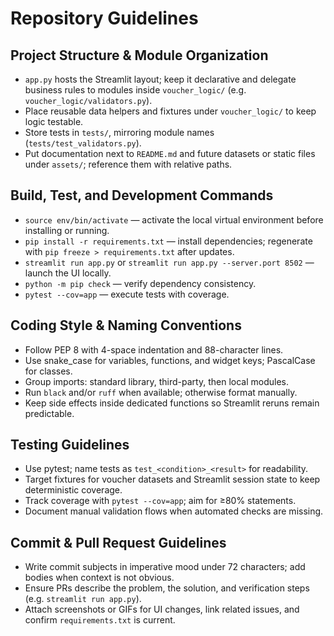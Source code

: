 # Repository Guidelines

## Project Structure & Module Organization
- `app.py` hosts the Streamlit layout; keep it declarative and delegate business rules to modules inside `voucher_logic/` (e.g. `voucher_logic/validators.py`).
- Place reusable data helpers and fixtures under `voucher_logic/` to keep logic testable.
- Store tests in `tests/`, mirroring module names (`tests/test_validators.py`).
- Put documentation next to `README.md` and future datasets or static files under `assets/`; reference them with relative paths.

## Build, Test, and Development Commands
- `source env/bin/activate` — activate the local virtual environment before installing or running.
- `pip install -r requirements.txt` — install dependencies; regenerate with `pip freeze > requirements.txt` after updates.
- `streamlit run app.py` or `streamlit run app.py --server.port 8502` — launch the UI locally.
- `python -m pip check` — verify dependency consistency.
- `pytest --cov=app` — execute tests with coverage.

## Coding Style & Naming Conventions
- Follow PEP 8 with 4-space indentation and 88-character lines.
- Use snake_case for variables, functions, and widget keys; PascalCase for classes.
- Group imports: standard library, third-party, then local modules.
- Run `black` and/or `ruff` when available; otherwise format manually.
- Keep side effects inside dedicated functions so Streamlit reruns remain predictable.

## Testing Guidelines
- Use pytest; name tests as `test_<condition>_<result>` for readability.
- Target fixtures for voucher datasets and Streamlit session state to keep deterministic coverage.
- Track coverage with `pytest --cov=app`; aim for ≥80% statements.
- Document manual validation flows when automated checks are missing.

## Commit & Pull Request Guidelines
- Write commit subjects in imperative mood under 72 characters; add bodies when context is not obvious.
- Ensure PRs describe the problem, the solution, and verification steps (e.g. `streamlit run app.py`).
- Attach screenshots or GIFs for UI changes, link related issues, and confirm `requirements.txt` is current.

